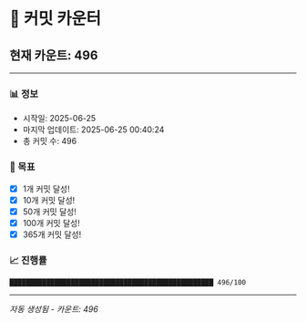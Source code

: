 # 🔢 커밋 카운터

## 현재 카운트: 496

---

### 📊 정보
- 시작일: 2025-06-25
- 마지막 업데이트: 2025-06-25 00:40:24
- 총 커밋 수: 496

### 🎯 목표
- [x] 1개 커밋 달성!
- [x] 10개 커밋 달성!
- [x] 50개 커밋 달성!
- [x] 100개 커밋 달성!
- [x] 365개 커밋 달성!

### 📈 진행률
```
██████████████████████████████████████████████████ 496/100
```

---
*자동 생성됨 - 카운트: 496*
